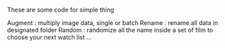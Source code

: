 These are some code for simple thing

Augment : multiply image data, single or batch
Rename : rename all data in designated folder
Random : randomize all the name inside a set of film to choose your next watch list
...
